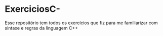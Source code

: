 # ExerciciosC-
Esse repositório tem todos os exercícios que fiz para me familiarizar com sintaxe e regras da linguagem C++
